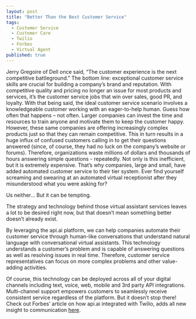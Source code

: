 ```yaml
---
layout: post
title: "Better Than the Best Customer Service"
tags: 
  - Customer Service
  - Customer Care
  - Twilio
  - Forbes
  - Virtual Agent
published: true
---
```


Jerry Gregoire of Dell once said, “The customer experience is the next competitive battleground.” The bottom line: exceptional customer service skills are crucial for building a company’s brand and reputation. With competitive quality and pricing no longer an issue for most products and services, it’s the customer service jobs that win over sales, good PR, and loyalty.
With that being said, the ideal customer service scenario involves a knowledgeable customer working with an eager-to-help human. Guess how often that happens – not often. Larger companies can invest the time and resources to train anyone and motivate them to keep the customer happy. However, these same companies are offering increasingly complex products just so that they can remain competitive. This in turn results in a huge influx of confused customers calling in to get their questions answered (since, of course, they had no luck on the company’s website or forums). Therefore, organizations waste millions of dollars and thousands of hours answering simple questions - repeatedly. Not only is this inefficient, but it is extremely expensive.
That’s why companies, large and small, have added automated customer service to their tier system. Ever find yourself screaming and swearing at an automated virtual receptionist after they misunderstood what you were asking for?

Us neither… But it can be tempting.

The strategy and technology behind those virtual assistant services leaves a lot to be desired right now, but that doesn’t mean something better doesn’t already exist.

By leveraging the api.ai platform, we can help companies automate their customer service through human-like conversations that understand natural language with conversational virtual assistants. This technology understands a customer’s problem and is capable of answering questions as well as resolving issues in real time. Therefore, customer service representatives can focus on more complex problems and other value-adding activities.

Of course, this technology can be deployed across all of your digital channels including text, voice, web, mobile and 3rd party API integrations.  Multi-channel support empowers customers to seamlessly receive consistent service regardless of the platform. But it doesn’t stop there! Check out Forbes’ article on how api.ai integrated with Twilio, adds all new insight to communication [here](http://onforb.es/1K8reff).

